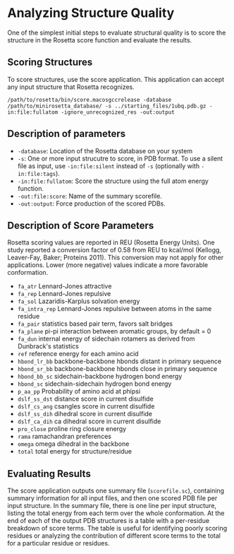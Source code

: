 Analyzing Structure Quality
===========================
One of the simplest initial steps to evaluate structural quality is to score the structure in the Rosetta score function and evaluate the results.

Scoring Structures
------------------
To score structures, use the score application. This application can accept any input structure that Rosetta recognizes.

    /path/to/rosetta/bin/score.macosgccrelease -database /path/to/minirosetta_database/ -s ../starting_files/1ubq.pdb.gz -in:file:fullatom -ignore_unrecognized_res -out:output

Description of parameters
-------------------------
* `-database`: Location of the Rosetta database on your system
* `-s`: One or more input strucutre to score, in PDB format.  To use a silent file as input, use `-in:file:silent` instead of `-s` (optionally with `-in:file:tags`).
* `-in:file:fullatom`: Score the structure using the full atom energy function.
* `-out:file:score`: Name of the summary scorefile.
* `-out:output`: Force production of the scored PDBs.

Description of Score Parameters
-------------------------------
Rosetta scoring values are reported in REU (Rosetta Energy Units). One study reported a conversion factor of 0.58 from REU to kcal/mol (Kellogg, Leaver-Fay, Baker; Proteins 2011). This conversion may not apply for other applications. Lower (more negative) values indicate a more favorable conformation.

* `fa_atr`          Lennard-Jones attractive
* `fa_rep`          Lennard-Jones repulsive
* `fa_sol`          Lazaridis-Karplus solvation energy
* `fa_intra_rep`    Lennard-Jones repulsive between atoms in the same residue
* `fa_pair`         statistics based pair term, favors salt bridges
* `fa_plane`        pi-pi interaction between aromatic groups, by default = 0
* `fa_dun`          internal energy of sidechain rotamers as derived from Dunbrack's statistics
* `ref`             reference energy for each amino acid
* `hbond_lr_bb`     backbone-backbone hbonds distant in primary sequence
* `hbond_sr_bb`     backbone-backbone hbonds close in primary sequence
* `hbond_bb_sc`     sidechain-backbone hydrogen bond energy
* `hbond_sc`        sidechain-sidechain hydrogen bond energy
* `p_aa_pp`         Probability of amino acid at phipsi
* `dslf_ss_dst`     distance score in current disulfide
* `dslf_cs_ang`     csangles score in current disulfide
* `dslf_ss_dih`     dihedral score in current disulfide
* `dslf_ca_dih`     ca dihedral score in current disulfide
* `pro_close`       proline ring closure energy
* `rama`            ramachandran preferences
* `omega`           omega dihedral in the backbone
* `total`           total energy for structure/residue

Evaluating Results
------------------
The score application outputs one summary file (`scorefile.sc`), containing summary information for all input files, and then one scored PDB file per input structure.
In the summary file, there is one line per input structure, listing the total energy from each term over the whole conformation.
At the end of each of the output PDB structures is a table with a per-residue breakdown of score terms.
The table is useful for identifying poorly scoring residues or analyzing the contribution of different score terms to the total for a particular residue or residues.
